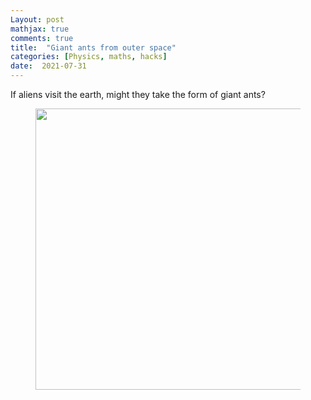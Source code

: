 ```yaml
---
Layout: post
mathjax: true
comments: true
title:  "Giant ants from outer space"
categories: [Physics, maths, hacks]
date:  2021-07-31
---
```


If aliens visit the earth, might they take the form of giant ants?

<figure>
    <div style="text-align:center"><img src
    ="img src ="/images/giant-ant-pics/giant-ant.png" width="450px"/>
	</div>
	</figure>
